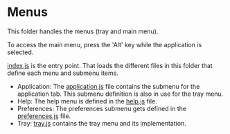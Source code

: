 # Menus

This folder handles the menus (tray and main menu).

To access the main menu, press the 'Alt' key while the application is selected.

[index.js](index.js) is the entry point. That loads the different files in this folder that define each menu and submenu items.

*    Application: The [application.js](application.js) file contains the submenu for the application tab. This submenu definition is also in use for the tray menu.
*    Help: The help menu is defined in the [help.js](help.js) file.
*    Preferences: The preferences submenu gets defined in the [preferences.js](preferences.js) file.
*    Tray: [tray.js](tray.js) contains the tray menu and its implementation.
